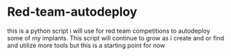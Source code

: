 # Red-team-autodeploy
this is a python script i will use for red team competitions to autodeploy some of my implants. This script will continue to grow as i create and or find and utilize more tools but this is a starting point for now
